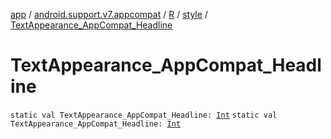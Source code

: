 [app](../../../index.md) / [android.support.v7.appcompat](../../index.md) / [R](../index.md) / [style](index.md) / [TextAppearance_AppCompat_Headline](.)

# TextAppearance_AppCompat_Headline

`static val TextAppearance_AppCompat_Headline: `[`Int`](https://kotlinlang.org/api/latest/jvm/stdlib/kotlin/-int/index.html)
`static val TextAppearance_AppCompat_Headline: `[`Int`](https://kotlinlang.org/api/latest/jvm/stdlib/kotlin/-int/index.html)
